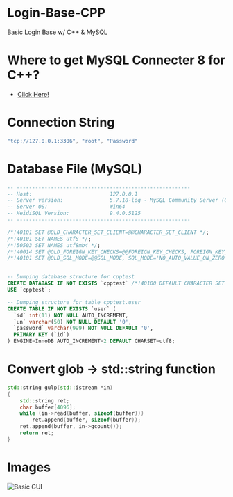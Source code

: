# Login-Base-CPP
Basic Login Base w/ C++ &amp; MySQL

# Where to get MySQL Connecter 8 for C++?
- [Click Here!](https://dev.mysql.com/doc/connector-cpp/8.0/en/)

# Connection String
```cpp
"tcp://127.0.0.1:3306", "root", "Password"
```

# Database File (MySQL)
```sql
-- --------------------------------------------------------
-- Host:                         127.0.0.1
-- Server version:               5.7.18-log - MySQL Community Server (GPL)
-- Server OS:                    Win64
-- HeidiSQL Version:             9.4.0.5125
-- --------------------------------------------------------

/*!40101 SET @OLD_CHARACTER_SET_CLIENT=@@CHARACTER_SET_CLIENT */;
/*!40101 SET NAMES utf8 */;
/*!50503 SET NAMES utf8mb4 */;
/*!40014 SET @OLD_FOREIGN_KEY_CHECKS=@@FOREIGN_KEY_CHECKS, FOREIGN_KEY_CHECKS=0 */;
/*!40101 SET @OLD_SQL_MODE=@@SQL_MODE, SQL_MODE='NO_AUTO_VALUE_ON_ZERO' */;


-- Dumping database structure for cpptest
CREATE DATABASE IF NOT EXISTS `cpptest` /*!40100 DEFAULT CHARACTER SET utf8 */;
USE `cpptest`;

-- Dumping structure for table cpptest.user
CREATE TABLE IF NOT EXISTS `user` (
  `id` int(11) NOT NULL AUTO_INCREMENT,
  `un` varchar(50) NOT NULL DEFAULT '0',
  `password` varchar(999) NOT NULL DEFAULT '0',
  PRIMARY KEY (`id`)
) ENGINE=InnoDB AUTO_INCREMENT=2 DEFAULT CHARSET=utf8;
```


# Convert glob -> std::string function
```cpp
std::string gulp(std::istream *in)
{
    std::string ret;
    char buffer[4096];
    while (in->read(buffer, sizeof(buffer)))
        ret.append(buffer, sizeof(buffer));
    ret.append(buffer, in->gcount());
    return ret;
}
```

# Images
![Basic GUI](https://image.prntscr.com/image/v7YUHXL-TJyehbc9QiZl_Q.png)
